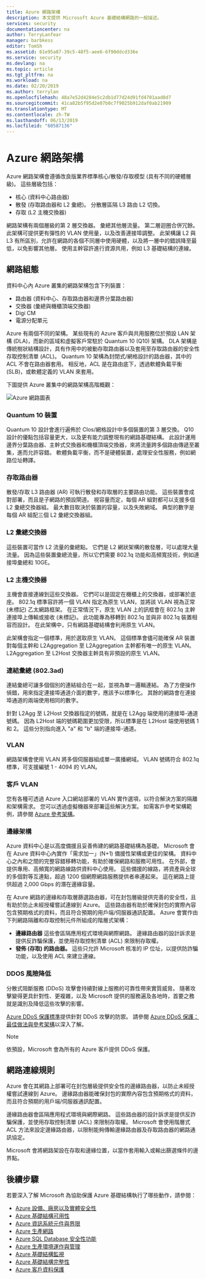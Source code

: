 ```yaml
---
title: Azure 網路架構
description: 本文提供 Microsoft Azure 基礎結構網路的一般描述。
services: security
documentationcenter: na
author: TerryLanfear
manager: barbkess
editor: TomSh
ms.assetid: 61e95a87-39c5-48f5-aee6-6f90ddcd336e
ms.service: security
ms.devlang: na
ms.topic: article
ms.tgt_pltfrm: na
ms.workload: na
ms.date: 02/20/2019
ms.author: terrylan
ms.openlocfilehash: 48a7e52d4284e5c2db1d77d24d91fd4701aad8d7
ms.sourcegitcommit: 41ca82b5f95d2e07b0c7f9025b912daf0ab21909
ms.translationtype: MT
ms.contentlocale: zh-TW
ms.lasthandoff: 06/13/2019
ms.locfileid: "60587136"
---
```

# <a name="azure-network-architecture"></a>Azure 網路架構
Azure 網路架構會遵循改良版業界標準核心/散發/存取模型 (具有不同的硬體層級)。 這些層級包括：

- 核心 (資料中心路由器)
- 散發 (存取路由器和 L2 彙總)。 分散層區隔 L3 路由 L2 切換。
- 存取 (L2 主機交換器)

網路架構有兩個層級的第 2 層交換器。 彙總其他層流量。 第二層迴圈合併冗餘。 此架構可提供更有彈性的 VLAN 使用量，以及改善連接埠調整。 此架構讓 L2 與 L3 有所區別，允許在網路的各個不同層中使用硬體，以及將一層中的錯誤降至最低，以免影響其他層。 使用主幹容許進行資源共用，例如 L3 基礎結構的連線。

## <a name="network-configuration"></a>網路組態
資料中心內 Azure 叢集的網路架構包含下列裝置：

- 路由器 (資料中心、存取路由器和邊界分葉路由器)
- 交換器 (彙總與機櫃頂端交換器)
- Digi CM
- 電源分配單元

Azure 有兩個不同的架構。 某些現有的 Azure 客戶與共用服務位於預設 LAN 架構 (DLA)，而新的區域和虛擬客戶常駐於 Quantum 10 (Q10) 架構。 DLA 架構是傳統樹狀結構設計，具有作用中的被動存取路由器以及套用至存取路由器的安全性存取控制清單 (ACL)。 Quantum 10 架構為封閉式/網格設計的路由器，其中的 ACL 不會在路由器套用。 相反地，ACL 是在路由底下，透過軟體負載平衡 (SLB)，或軟體定義的 VLAN 來套用。

下圖提供 Azure 叢集中的網路架構高階概觀：

![Azure 網路圖表][1]

### <a name="quantum-10-devices"></a>Quantum 10 裝置
Quantum 10 設計會進行遍佈於 Clos/網格設計中多個裝置的第 3 層交換。 Q10 設計的優點包括容量更大，以及更有能力調整現有的網路基礎結構。 此設計運用邊界分葉路由器、主幹式交換器和機櫃頂端交換器，來將流量跨多個路由傳遞至叢集，進而允許容錯。 軟體負載平衡，而不是硬體裝置，處理安全性服務，例如網路位址轉譯。

### <a name="access-routers"></a>存取路由器
散發/存取 L3 路由器 (AR) 可執行散發和存取層的主要路由功能。 這些裝置會成對部署，而且是子網路的預設閘道。 視容量而定，每個 AR 組對都可以支援多個 L2 彙總交換器組。 最大數目取決於裝置的容量，以及失敗網域。 典型的數字是每個 AR 組配三個 L2 彙總交換器組。

### <a name="l2-aggregation-switches"></a>L2 彙總交換器  
這些裝置可當作 L2 流量的彙總點。 它們是 L2 網狀架構的散發層，可以處理大量流量。 因為這些裝置彙總流量，所以它們需要 802.1q 功能和高頻寬技術，例如連接埠彙總和 10GE。

### <a name="l2-host-switches"></a>L2 主機交換器
主機會直接連線到這些交換器。 它們可以是固定在機櫃上的交換器，或部署於底座。 802.1q 標準容許將一個 VLAN 指定為原生 VLAN，並將該 VLAN 視為正常 (未標記) 乙太網路框架。 在正常情況下，原生 VLAN 上的訊框會在 802.1q 主幹連接埠上傳輸或接收 (未標記)。 此功能專為移轉到 802.1q 並與非 802.1q 裝置相容而設計。 在此架構中，只有網路基礎結構會利用原生 VLAN。

此架構會指定一個標準，用於選取原生 VLAN。 這個標準會儘可能確保 AR 裝置對每個主幹和 L2Aggregation 至 L2Aggregation 主幹都有唯一的原生 VLAN。 L2Aggregation 至 L2Host 交換器主幹具有非預設的原生 VLAN。

### <a name="link-aggregation-8023ad"></a>連結彙總 (802.3ad)
連結彙總可讓多個個別的連結組合在一起，並視為單一邏輯連結。 為了方便操作偵錯，用來指定連接埠通道介面的數字，應該予以標準化。 其餘的網路會在連接埠通道的兩端使用相同的數字。

針對 L2Agg 至 L2Host 交換器指定的號碼，就是在 L2Agg 端使用的連接埠-通道號碼。 因為 L2Host 端的號碼範圍更加受限，所以標準是在 L2Host 端使用號碼 1 和 2。 這些分別指向進入 "a" 和 "b" 端的連接埠-通道。

### <a name="vlans"></a>VLAN
網路架構會使用 VLAN 將多個伺服器組成單一廣播網域。 VLAN 號碼符合 802.1q 標準，可支援編號 1 - 4094 的 VLAN。

### <a name="customer-vlans"></a>客戶 VLAN
您有各種可透過 Azure 入口網站部署的 VLAN 實作選項，以符合解決方案的隔離和架構需求。 您可以透過虛擬機器來部署這些解決方案。 如需客戶參考架構範例，請參閱 [Azure 參考架構](https://docs.microsoft.com/azure/architecture/reference-architectures/)。

### <a name="edge-architecture"></a>邊緣架構
Azure 資料中心是以高度備援且妥善佈建的網路基礎結構為基礎。 Microsoft 會在 Azure 資料中心內實作「需求加一」(N+1) 備援性架構或更佳的架構。 資料中心之內和之間的完整容錯移轉功能，有助於確保網路和服務可用性。 在外部，會提供專用、高頻寬的網路線路供資料中心使用。 這些備援的線路，將資產與全球的多個對等互連點，超過 1200 個網際網路服務提供者串連起來。 這在網路上提供超過 2,000 Gbps 的潛在邊緣容量。

在 Azure 網路的邊緣和存取層篩選路由器，可在封包層級提供完善的安全性，且有助於防止未經授權嘗試連線到 Azure。 這些路由器有助於確保封包的實際內容包含預期格式的資料，而且符合預期的用戶端/伺服器通訊配置。 Azure 會實作由下列網路隔離和存取控制元件所組成的階層式架構：

- **邊緣路由器** 這些會區隔應用程式環境與網際網路。 邊緣路由器的設計訴求是提供反詐騙保護，並使用存取控制清單 (ACL) 來限制存取權。
- **發佈 (存取) 的路由器。** 這些只允許 Microsoft 核准的 IP 位址，以提供防詐騙功能，以及使用 ACL 來建立連線。

### <a name="ddos-mitigation"></a>DDOS 風險降低
分散式阻斷服務 (DDoS) 攻擊會持續對線上服務的可靠性帶來實質威脅。 隨著攻擊變得更具針對性、更複雜，以及 Microsoft 提供的服務遍及各地時，首要之務就是識別及降低這些攻擊的影響。

[Azure DDoS 保護標準](../virtual-network/ddos-protection-overview.md)提供針對 DDoS 攻擊的防禦。 請參閱 [Azure DDoS 保護：最佳做法與參考架構](azure-ddos-best-practices.md)以深入了解。

> [!NOTE]
> 依預設，Microsoft 會為所有的 Azure 客戶提供 DDoS 保護。
>
>

## <a name="network-connection-rules"></a>網路連線規則
Azure 會在其網路上部署可在封包層級提供安全性的邊緣路由器，以防止未經授權嘗試連線到 Azure。 邊緣路由器能確保封包的實際內容包含預期格式的資料，而且符合預期的用戶端/伺服器通訊配置。

邊緣路由器會區隔應用程式環境與網際網路。 這些路由器的設計訴求是提供反詐騙保護，並使用存取控制清單 (ACL) 來限制存取權。 Microsoft 會使用階層式 ACL 方法來設定邊緣路由器，以限制能夠傳輸邊緣路由器及存取路由器的網路通訊協定。

Microsoft 會將網路架設在存取和邊緣位置，以當作套用輸入或輸出篩選條件的邊界點。

## <a name="next-steps"></a>後續步驟
若要深入了解 Microsoft 為協助保護 Azure 基礎結構執行了哪些動作，請參閱：

- [Azure 設備、廠房以及實體安全性](azure-physical-security.md)
- [Azure 基礎結構可用性](azure-infrastructure-availability.md)
- [Azure 資訊系統元件與界限](azure-infrastructure-components.md)
- [Azure 生產網路](azure-production-network.md)
- [Azure SQL Database 安全性功能](azure-infrastructure-sql.md)
- [Azure 生產環境運作與管理](azure-infrastructure-operations.md)
- [Azure 基礎結構監視](azure-infrastructure-monitoring.md)
- [Azure 基礎結構完整性](azure-infrastructure-integrity.md)
- [Azure 客戶資料保護](azure-protection-of-customer-data.md)

<!--Image references-->
[1]: ./media/azure-infrastructure-network/network-arch.png
